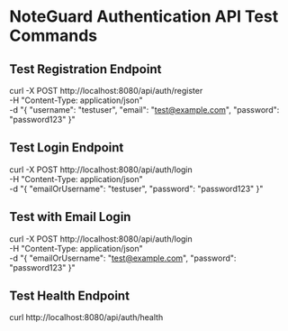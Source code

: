# NoteGuard Authentication API Test Commands

## Test Registration Endpoint

curl -X POST http://localhost:8080/api/auth/register \
-H "Content-Type: application/json" \
-d "{
\"username\": \"testuser\",
\"email\": \"test@example.com\",
\"password\": \"password123\"
}"

## Test Login Endpoint

curl -X POST http://localhost:8080/api/auth/login \
-H "Content-Type: application/json" \
-d "{
\"emailOrUsername\": \"testuser\",
\"password\": \"password123\"
}"

## Test with Email Login

curl -X POST http://localhost:8080/api/auth/login \
-H "Content-Type: application/json" \
-d "{
\"emailOrUsername\": \"test@example.com\",
\"password\": \"password123\"
}"

## Test Health Endpoint

curl http://localhost:8080/api/auth/health
